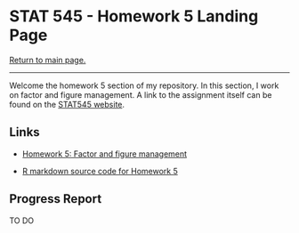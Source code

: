 STAT 545 - Homework 5 Landing Page
================

[Return to main page.](https://github.com/HScheiber/STAT545-hw-Scheiber-Hayden/blob/master/README.md "Main page")

------------------------------------------------------------------------

Welcome the homework 5 section of my repository. In this section, I work on factor and figure management. A link to the assignment itself can be found on the [STAT545 website](http://stat545.com/hw05_factor-figure-boss-repo-hygiene.html).

Links
-----

-   [Homework 5: Factor and figure management](/hw05/factor_figure_management.md)

-   [R markdown source code for Homework 5](/hw04/factor_figure_management.Rmd)

Progress Report
---------------

TO DO
